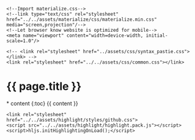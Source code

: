 <!doctype html>
<html>
  <head>
    <meta charset="utf-8"></meta>
    <title>{{ page.title }}</title>
    <link rel="icon" href="../../assets/img/icon.png" type="image/x-icon"></link>

    <!--Import materialize.css-->
    <!--link type="text/css" rel="stylesheet" href="../../assets/materialize/css/materialize.min.css"  media="screen,projection"/-->
    <!--Let browser know website is optimized for mobile-->
    <meta name="viewport" content="width=device-width, initial-scale=1.0"/>

    <!-- <link rel="stylesheet" href="../assets/css/syntax_pastie.css"></link> -->
    <link rel="stylesheet" href="../../assets/css/common.css"></link>
  </head>
  <body>
    <div class="wrapper">
      <h1>{{ page.title }}</h1>
      * content
      {:toc}
      {{ content }}
    </div>
    <!--Import jQuery before materialize.js-->
    <!--script type="text/javascript" src="https://code.jquery.com/jquery-2.1.1.min.js"></script>
    <script type="text/javascript" src="../../assets/materialize/js/materialize.min.js"></script-->

    <link rel="stylesheet" href="../../assets/highlight/styles/github.css">
    <script src="../../assets/highlight/highlight.pack.js"></script>
    <script>hljs.initHighlightingOnLoad();</script>
  </body>
</html>
